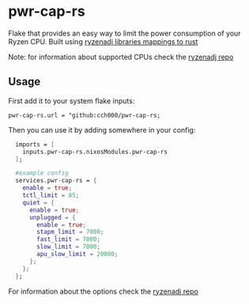 # pwr-cap-rs

Flake that provides an easy way to limit the power consumption of your Ryzen CPU.
Built using [ryzenadj libraries mappings to rust](https://crates.io/crates/libryzenadj)

Note: for information about supported CPUs check the 
[ryzenadj repo](https://github.com/FlyGoat/RyzenAdj)

## Usage

First add it to your system flake inputs:

`pwr-cap-rs.url = "github:cch000/pwr-cap-rs;`

Then you can use it by adding somewhere in your config:

```nix
  imports = [
    inputs.pwr-cap-rs.nixosModules.pwr-cap-rs
  ];

  #example config
  services.pwr-cap-rs = {
    enable = true;
    tctl_limit = 85;
    quiet = {
      enable = true;
      unplugged = {
        enable = true;
        stapm_limit = 7000;
        fast_limit = 7000;
        slow_limit = 7000;
        apu_slow_limit = 20000;
      };
    };
  };
```

For information about the options check the 
[ryzenadj repo](https://github.com/FlyGoat/RyzenAdj)
